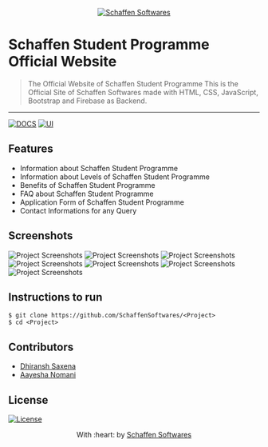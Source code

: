 <p align="center"><a href="https://www.schaffensofts.com" target="_blank"><img src="https://schaffensofts.com/img/logo.png" title="Schaffen Softwares" alt="Schaffen Softwares"></a>
</p>

# Schaffen Student Programme Official Website

> The Official Website of Schaffen Student Programme
> This is the Official Site of Schaffen Softwares made with HTML, CSS, JavaScript, Bootstrap and Firebase as Backend. 

---
[![DOCS](https://img.shields.io/badge/Documentation-see%20docs-green?style=flat-square&logo=appveyor)](INSERT_LINK_FOR_DOCS_HERE) 
  [![UI ](https://img.shields.io/badge/User%20Interface-Link%20to%20UI-orange?style=flat-square&logo=appveyor)](INSERT_UI_LINK_HERE)

## Features
- Information about Schaffen Student Programme
- Information about Levels of Schaffen Student Programme
- Benefits of Schaffen Student Programme
- FAQ about Schaffen Student Programme
- Application Form of Schaffen Student Programme
- Contact Informations for any Query

## Screenshots
<img src="https://i.postimg.cc/HswSBzTK/Screenshot-9.png" alt="Project Screenshots">
<img src="https://i.postimg.cc/BnJmyF6v/Screenshot-10.png" alt="Project Screenshots">
<img src="https://i.postimg.cc/dVn5K0kj/Screenshot-11.png" alt="Project Screenshots">
<img src="https://i.postimg.cc/W4HShf7D/Screenshot-12.png" alt="Project Screenshots">
<img src="https://i.postimg.cc/QCLbq9wh/Screenshot-13.png" alt="Project Screenshots">
<img src="https://i.postimg.cc/25V7R7fC/Screenshot-14.png" alt="Project Screenshots">
<img src="https://i.postimg.cc/Kcnr2YC3/Screenshot-15.png" alt="Project Screenshots">

## Instructions to run
```
$ git clone https://github.com/SchaffenSoftwares/<Project>
$ cd <Project>
```

## Contributors
- <a href="https://github.com/DhiranshSaxena">Dhiransh Saxena</a>
- <a href="https://github.com/aayeshanomani">Aayesha Nomani</a>

## License
[![License](http://img.shields.io/:license-mit-blue.svg?style=flat-square)](http://badges.mit-license.org)

<p align="center">
	With :heart: by <a href="https://www.schaffensofts.com" target="_blank">Schaffen Softwares</a>
</p>
